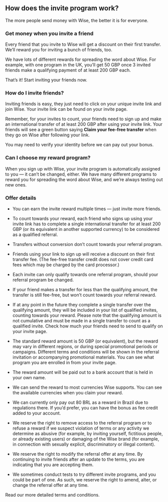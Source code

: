 ## How does the invite program work?  
The more people send money with Wise, the better it is for everyone.

### Get money when you invite a friend

Every friend that you invite to Wise will get a discount on their first transfer. We’ll reward you for inviting a bunch of friends, too.

We have lots of different rewards for spreading the word about Wise. For example, with one program in the UK, you’ll get 50 GBP once 3 invited friends make a qualifying payment of at least 200 GBP each.

That’s it! Start inviting your friends now.

### How do I invite friends?

Inviting friends is easy, they just need to click on your unique invite link and join Wise. Your invite link can be found on your invite page.

Remember, for your invites to count, your friends need to sign up and make an international transfer of at least 200 GBP after using your invite link. Your friends will see a green button saying **Claim your fee-free transfer** when they go on Wise after following your link.

You may need to verify your identity before we can pay out your bonus.

### Can I choose my reward program?

When you sign up with Wise, your invite program is automatically assigned to you — it can’t be changed, either. We have many different programs to reward you for spreading the word about Wise, and we’re always testing out new ones.

### Offer details

  * You can earn the invite reward multiple times — just invite more friends.

  * To count towards your reward, each friend who signs up using your invite link has to complete a single international transfer for at least 200 GBP (or its equivalent in another supported currency) to be considered as a qualified referral.

  * Transfers without conversion don’t count towards your referral program.

  * Friends using your link to sign up will receive a discount on their first transfer fee. (The fee-free transfer credit does not cover credit card fees which may be charged by the card processor.)

  * Each invite can only qualify towards one referral program, should your referral program be changed.

  * If your friend makes a transfer for less than the qualifying amount, the transfer is still fee-free, but won’t count towards your referral reward.

  * If at any point in the future they complete a single transfer over the qualifying amount, they will be included in your list of qualified invites, counting towards your reward. Please note that the qualifying amount is not cumulative and must be made in a single transfer to count as a qualified invite. Check how much your friends need to send to qualify on your invite page.

  * The standard reward amount is 50 GBP (or equivalent), but the reward may vary in different regions, or during special promotional periods or campaigns. Different terms and conditions will be shown in the referral invitation or accompanying promotional materials. You can see what program you are enrolled in from your invite page. 

  * The reward amount will be paid out to a bank account that is held in your own name. 

  * We can send the reward to most currencies Wise supports. You can see the available currencies when you claim your reward.

  * We can currently only pay out 80 BRL as a reward in Brazil due to regulations there. If you’d prefer, you can have the bonus as fee credit added to your account.

  * We reserve the right to remove access to the referral program or to refuse a reward if we suspect violation of terms or any activity we determine as abusive (for example, by inviting yourself, fictitious people, or already existing users) or damaging of the Wise brand (for example, in connection with sexually explicit, discriminatory or illegal content).

  * We reserve the right to modify the referral offer at any time. By continuing to invite friends after an update to the terms, you are indicating that you are accepting them.

  * We sometimes conduct tests to try different invite programs, and you could be part of one. As such, we reserve the right to amend, alter, or change the referral offer at any time.




Read our more detailed terms and conditions.